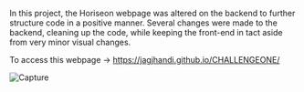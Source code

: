 In this project, the Horiseon webpage was altered on the backend to further structure code in a positive manner. Several changes were made to the backend, cleaning up the code, while keeping the front-end in tact aside from very minor visual changes.

To access this webpage -> https://jagjhandi.github.io/CHALLENGEONE/

![Capture](https://user-images.githubusercontent.com/115058975/196327246-8e20ae85-30b3-45ac-93d1-0d7fc40755c0.PNG)
